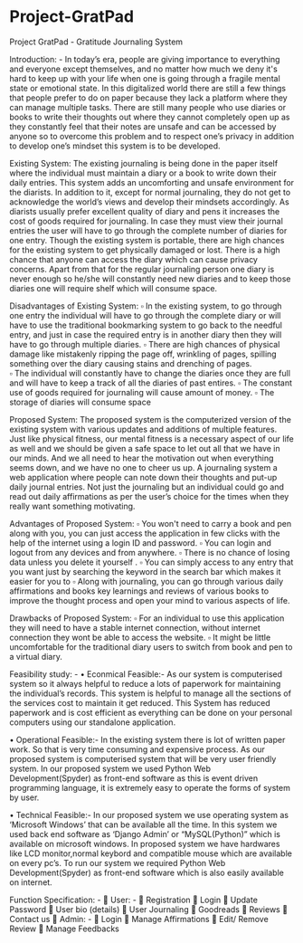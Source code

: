 # Project-GratPad
Project GratPad - Gratitude Journaling System

Introduction: -
In today’s era, people are giving importance to everything and everyone except themselves, and no matter how much we deny it's hard to keep up with your life when one is going through a fragile mental state or emotional state. In this digitalized world there are still a few things that people prefer to do on paper because they lack a platform where they can manage multiple tasks.
There are still many people who use diaries or books to write their thoughts out where they cannot completely open up as they constantly feel that their notes are unsafe and can be accessed by anyone so to overcome this problem and to respect one’s privacy in addition to develop one’s mindset this system is to be developed.

Existing System:
	The existing journaling is being done in the paper itself where the individual must maintain a diary or a book to write down their daily entries. This system adds an uncomforting and unsafe environment for the diarists. In addition to it, except for normal journaling, they do not get to acknowledge the world’s views and develop their mindsets accordingly. As diarists usually prefer excellent quality of diary and pens it increases the cost of goods required for journaling. 
In case they must view their journal entries the user will have to go through the complete number of diaries for one entry. Though the existing system is portable, there are high chances for the existing system to get physically damaged or lost. There is a high chance that anyone can access the diary which can cause privacy concerns. Apart from that for the regular journaling person one diary is never enough so he/she will constantly need new diaries and to keep those diaries one will require shelf which will consume space.
 





Disadvantages of Existing System:
▫	In the existing system, to go through one entry the individual will have to go through the complete diary or will have to use the traditional bookmarking system to go back to the needful entry, and just in case the required entry is in another diary then they will have to go through multiple diaries.
▫	There are high chances of physical damage like mistakenly ripping the page off, wrinkling of pages, spilling something over the diary causing stains and drenching of pages.    
▫	The individual will constantly have to change the diaries once they are full and will have to keep a track of all the diaries of past entires. 
▫	The constant use of goods required for journaling will cause amount of money. 
▫	The storage of diaries will consume space


Proposed System:
	The proposed system is the computerized version of the existing system with various updates and additions of multiple features. Just like physical fitness, our mental fitness is a necessary aspect of our life as well and we should be given a safe space to let out all that we have in our minds. And we all need to hear the motivation out when everything seems down, and we have no one to cheer us up. A journaling system a web application where people can note down their thoughts and put-up daily journal entries. Not just the journaling but an individual could go and read out daily affirmations as per the user’s choice for the times when they really want something motivating.




Advantages of Proposed System:
▫	You won't need to carry a book and pen along with you, you can just access the application in few clicks with the help of the internet using a login ID and password.
▫	You can login and logout from any devices and from anywhere.
▫	There is no chance of losing data unless you delete it yourself .
▫	You can simply access to any entry that you want just by searching the keyword in the search bar which makes it easier for you to 
▫	Along with journaling, you can go through various daily affirmations and books key learnings and reviews of various books to improve the thought process and open your mind to various aspects of life. 



Drawbacks of Proposed System: 
▫	For an individual to use this application they will need to have a stable internet connection, without internet connection they wont be able to access the website.
▫	It might be little uncomfortable for the traditional diary users to switch from book and pen to a virtual diary.








Feasibility study: -
•	Econmical Feasible:-
                                 As our system is computerised system so it always helpful to reduce a lots of paperwork for maintaining the individual’s records. This system is helpful to manage all the sections of the services cost to maintain it get reduced. This System has reduced paperwork and is cost efficient as everything can be done on your personal computers using our standalone application.


•	Operational Feasible:-
                                  In the existing system there is lot of written paper work. So that is very time consuming and expensive process. As  our proposed system is computerised system that will be very user friendly system. In our proposed system we used Python Web Development(Spyder) as front-end software as this is event driven programming language, it is extremely easy to operate the forms of system by user. 

•	Technical Feasible:-
                     In our proposed system we use operating system as ‘Microsoft Windows’ that can be available all the time. In this system we used back end software as ‘Django Admin’ or “MySQL(Python)” which is available on microsoft windows. In proposed system we have hardwares like LCD monitor,normal keybord and compatible mouse which are available on every pc’s. To run our system we required Python Web Development(Spyder) as front-end software which is also easily available on internet.


Function Specification: -
	User: -
	Registration
	Login
	Update Password
	User bio (details)
	User Journaling
	Goodreads
	Reviews
	Contact us
	Admin: -
	Login
	Manage Affirmations
	Edit/ Remove Review
	Manage Feedbacks

